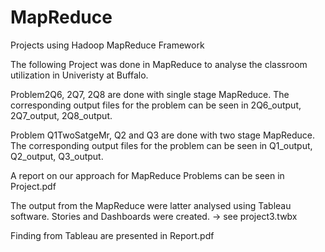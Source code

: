 # MapReduce
Projects using Hadoop MapReduce Framework

The following Project was done in MapReduce to analyse the classroom utilization in Univeristy at Buffalo. 

Problem2Q6, 2Q7, 2Q8 are done with single stage MapReduce. The corresponding output files for the problem can be seen in 2Q6_output, 2Q7_output, 2Q8_output.

Problem Q1TwoSatgeMr, Q2 and Q3 are done with two stage MapReduce. The corresponding output files for the problem can be seen in Q1_output, Q2_output, Q3_output.

A report on our approach for MapReduce Problems can be seen in Project.pdf

The output from the MapReduce were latter analysed using Tableau software. Stories and Dashboards were created. -> see project3.twbx 

Finding from Tableau are presented in Report.pdf


